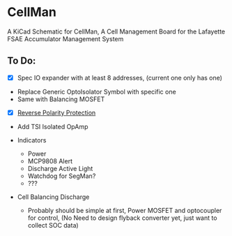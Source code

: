 # CellMan
A KiCad Schematic for CellMan, A Cell Management Board for the Lafayette FSAE Accumulator Management System



## To Do:

- [x] Spec IO expander with at least 8 addresses, (current one only has one)
- Replace Generic OptoIsolator Symbol with specific one
- Same with Balancing MOSFET
- [x] [Reverse Polarity Protection](http://www.ti.com/lit/an/slva139/slva139.pdf)

- Add TSI Isolated OpAmp

- Indicators
	- Power
	- MCP9808 Alert
	- Discharge Active Light
	- Watchdog for SegMan?
	- ???

- Cell Balancing Discharge
	- Probably should be simple at first, Power MOSFET and optocoupler for control,
		(No Need to design flyback converter yet, just want to collect SOC data)
